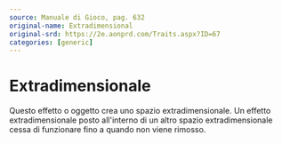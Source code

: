 ```yaml
---
source: Manuale di Gioco, pag. 632
original-name: Extradimensional
original-srd: https://2e.aonprd.com/Traits.aspx?ID=67
categories: [generic]
---
```


# Extradimensionale

Questo effetto o oggetto crea uno spazio extradimensionale. Un effetto
extradimensionale posto all'interno di un altro spazio extradimensionale cessa
di funzionare fino a quando non viene rimosso.
